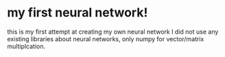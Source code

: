# my first neural network!
this is my first attempt at creating my own neural network
I did not use any existing libraries about neural networks, 
only numpy for vector/matrix multiplcation.